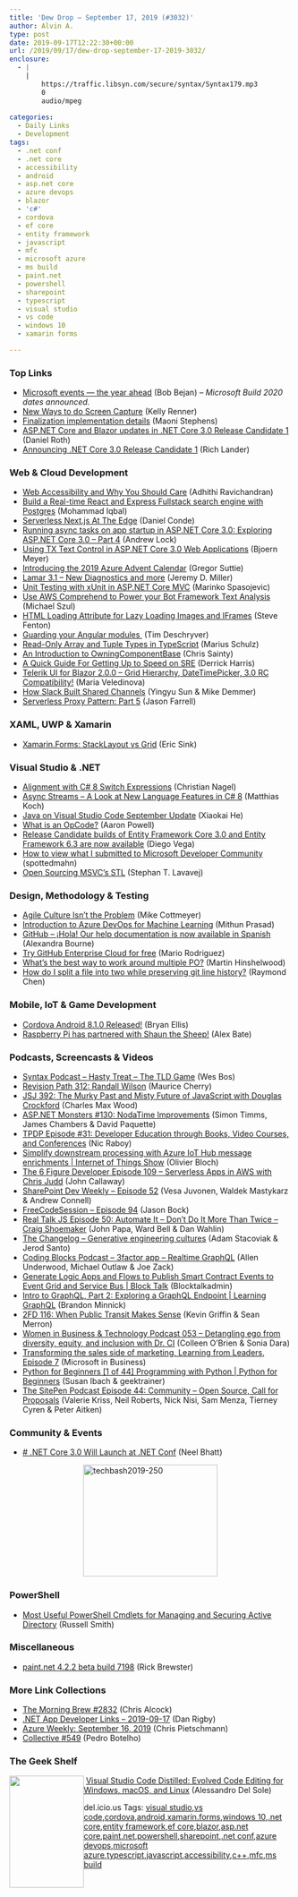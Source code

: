 ```yaml
---
title: 'Dew Drop – September 17, 2019 (#3032)'
author: Alvin A.
type: post
date: 2019-09-17T12:22:30+00:00
url: /2019/09/17/dew-drop-september-17-2019-3032/
enclosure:
  - |
    |
        https://traffic.libsyn.com/secure/syntax/Syntax179.mp3
        0
        audio/mpeg
        
categories:
  - Daily Links
  - Development
tags:
  - .net conf
  - .net core
  - accessibility
  - android
  - asp.net core
  - azure devops
  - blazor
  - 'c#'
  - cordova
  - ef core
  - entity framework
  - javascript
  - mfc
  - microsoft azure
  - ms build
  - paint.net
  - powershell
  - sharepoint
  - typescript
  - visual studio
  - vs code
  - windows 10
  - xamarin forms

---
```

### <a name="top"></a>Top Links

  * <a href="https://blogs.microsoft.com/blog/2019/09/16/microsoft-events-the-year-ahead/" target="_blank" rel="noopener noreferrer">Microsoft events — the year ahead</a> (Bob Bejan) _&#8211; Microsoft Build 2020 dates announced._
  * <a href="https://blogs.windows.com/windowsdeveloper/2019/09/16/new-ways-to-do-screen-capture/?WT.mc_id=DX_MVP4025064" target="_blank" rel="noopener noreferrer">New Ways to do Screen Capture</a> (Kelly Renner)
  * <a href="https://devblogs.microsoft.com/dotnet/finalization-implementation-details/" target="_blank" rel="noopener noreferrer">Finalization implementation details</a> (Maoni Stephens)
  * <a href="https://devblogs.microsoft.com/aspnet/asp-net-core-and-blazor-updates-in-net-core-3-0-release-candidate-1/" target="_blank" rel="noopener noreferrer">ASP.NET Core and Blazor updates in .NET Core 3.0 Release Candidate 1</a> (Daniel Roth)
  * <a href="https://devblogs.microsoft.com/dotnet/announcing-net-core-3-0-release-candidate-1/" target="_blank" rel="noopener noreferrer">Announcing .NET Core 3.0 Release Candidate 1</a> (Rich Lander)



### <a name="web"></a>Web & Cloud Development

  * <a href="https://medium.com/@adhithiravi/web-accessibility-and-why-you-should-care-c8b436412ebd?source=rss-d557f5db78e7------2" target="_blank" rel="noopener noreferrer">Web Accessibility and Why You Should Care</a> (Adhithi Ravichandran)
  * <a href="https://www.freecodecamp.org/news/react-express-fullstack-search-engine-with-psql/" target="_blank" rel="noopener noreferrer">Build a Real-time React and Express Fullstack search engine with Postgres</a> (Mohammad Iqbal)
  * <a href="https://serverless.com/blog/serverless-nextjs/" target="_blank" rel="noopener noreferrer">Serverless Next.js At The Edge</a> (Daniel Conde)
  * <a href="https://andrewlock.net/running-async-tasks-on-app-startup-in-asp-net-core-3/" target="_blank" rel="noopener noreferrer">Running async tasks on app startup in ASP.NET Core 3.0: Exploring ASP.NET Core 3.0 &#8211; Part 4</a> (Andrew Lock)
  * <a href="https://www.textcontrol.com/blog/2019/09/16/using-tx-text-control-in-asp-net-core-3-web-applications/" target="_blank" rel="noopener noreferrer">Using TX Text Control in ASP.NET Core 3.0 Web Applications</a> (Bjoern Meyer)
  * <a href="https://gregorsuttie.com/2019/09/16/introducing-the-2019-azure-advent-calendar/" target="_blank" rel="noopener noreferrer">Introducing the 2019 Azure Advent Calendar</a> (Gregor Suttie)
  * <a href="https://jeremydmiller.com/2019/09/16/lamar-3-1/" target="_blank" rel="noopener noreferrer">Lamar 3.1 – New Diagnostics and more</a> (Jeremy D. Miller)
  * <a href="https://code-maze.com/unit-testing-with-xunit-in-asp-net-core-mvc/" target="_blank" rel="noopener noreferrer">Unit Testing with xUnit in ASP.NET Core MVC</a> (Marinko Spasojevic)
  * <a href="https://codepunk.io/use-aws-comprehend-to-power-your-bot-framework-text-analysis/" target="_blank" rel="noopener noreferrer">Use AWS Comprehend to Power your Bot Framework Text Analysis</a> (Michael Szul)
  * <a href="https://www.stevefenton.co.uk/2019/09/html-loading-attribute-for-lazy-loading-images-and-iframes/" target="_blank" rel="noopener noreferrer">HTML Loading Attribute for Lazy Loading Images and IFrames</a> (Steve Fenton)
  * <a href="https://blog.angularindepth.com/guarding-your-angular-modules-f5f71ed0b06b?source=rss----e5ed704095b---4" target="_blank" rel="noopener noreferrer">Guarding your Angular modules ‍</a> (Tim Deschryver)
  * <a href="http://feedproxy.google.com/~r/mariusschulz/~3/Mt2Wl8p-Uhc/read-only-array-and-tuple-types-in-typescript" target="_blank" rel="noopener noreferrer">Read-Only Array and Tuple Types in TypeScript</a> (Marius Schulz)
  * <a href="https://chrissainty.com/an-introduction-to-owningcomponentbase/" target="_blank" rel="noopener noreferrer">An Introduction to OwningComponentBase</a> (Chris Sainty)
  * <a href="https://content.pivotal.io/home-page/a-quick-guide-for-getting-up-to-speed-on-sre" target="_blank" rel="noopener noreferrer">A Quick Guide For Getting Up to Speed on SRE</a> (Derrick Harris)
  * <a href="https://www.telerik.com/blogs/telerik-ui-for-blazor-2.0.0-grid-hierarchy-datetimepicker-3.0-rc-compatibility!" target="_blank" rel="noopener noreferrer">Telerik UI for Blazor 2.0.0 – Grid Hierarchy, DateTimePicker, 3.0 RC Compatibility!</a> (Maria Veledinova)
  * <a href="https://slack.engineering/how-slack-built-shared-channels-8d42c895b19f?source=rss----58820b6d8904---4" target="_blank" rel="noopener noreferrer">How Slack Built Shared Channels</a> (Yingyu Sun & Mike Demmer)
  * <a href="https://jfarrell.net/2019/09/16/serverless-proxy-pattern-part-5/" target="_blank" rel="noopener noreferrer">Serverless Proxy Pattern: Part 5</a> (Jason Farrell)



### <a name="silverlight"></a>XAML, UWP & Xamarin

  * <a href="https://ericsink.com/entries/xf_measure.html" target="_blank" rel="noopener noreferrer">Xamarin.Forms: StackLayout vs Grid</a> (Eric Sink)



### <a name="dotnet"></a>Visual Studio & .NET

  * <a href="https://csharp.christiannagel.com/2019/09/17/switchexpressionalign/" target="_blank" rel="noopener noreferrer">Alignment with C# 8 Switch Expressions</a> (Christian Nagel)
  * <a href="https://blog.jetbrains.com/dotnet/2019/09/16/async-streams-look-new-language-features-c-8/" target="_blank" rel="noopener noreferrer">Async Streams – A Look at New Language Features in C# 8</a> (Matthias Koch)
  * <a href="https://devblogs.microsoft.com/visualstudio/java-on-visual-studio-code-september-update/" target="_blank" rel="noopener noreferrer">Java on Visual Studio Code September Update</a> (Xiaokai He)
  * <a href="https://www.aaron-powell.com/posts/2019-09-17-what-is-an-opcode/" target="_blank" rel="noopener noreferrer">What is an OpCode?</a> (Aaron Powell)
  * <a href="https://devblogs.microsoft.com/dotnet/release-candidate-builds-of-entity-framework-core-3-0-and-entity-framework-6-3-are-now-available/" target="_blank" rel="noopener noreferrer">Release Candidate builds of Entity Framework Core 3.0 and Entity Framework 6.3 are now available</a> (Diego Vega)
  * <a href="https://spottedmahn.wordpress.com/2019/09/16/how-to-view-what-i-submitted-to-microsoft-developer-community/" target="_blank" rel="noopener noreferrer">How to view what I submitted to Microsoft Developer Community</a> (spottedmahn)
  * <a href="https://devblogs.microsoft.com/cppblog/open-sourcing-msvcs-stl/" target="_blank" rel="noopener noreferrer">Open Sourcing MSVC’s STL</a> (Stephan T. Lavavej)



### <a name="design"></a>Design, Methodology & Testing

  * <a href="http://feedproxy.google.com/~r/LeadingAgile/~3/HWRRUIJ2XjA/" target="_blank" rel="noopener noreferrer">Agile Culture Isn’t the Problem</a> (Mike Cottmeyer)
  * <a href="https://techcommunity.microsoft.com/t5/AI-Customer-Engineering-Team/Introduction-to-Azure-DevOps-for-Machine-Learning/ba-p/857829" target="_blank" rel="noopener noreferrer">Introduction to Azure DevOps for Machine Learning</a> (Mithun Prasad)
  * <a href="https://github.blog/2019-09-16-product-documentation-now-available-in-spanish/" target="_blank" rel="noopener noreferrer">GitHub &#8211; ¡Hola! Our help documentation is now available in Spanish</a> (Alexandra Bourne)
  * <a href="https://github.blog/2019-09-16-try-github-enterprise-cloud-for-free/" target="_blank" rel="noopener noreferrer">Try GitHub Enterprise Cloud for free</a> (Mario Rodriguez)
  * <a href="https://nkdagility.com/whats-the-best-way-to-work-around-multiple-po/" target="_blank" rel="noopener noreferrer">What’s the best way to work around multiple PO?</a> (Martin Hinshelwood)
  * <a href="https://devblogs.microsoft.com/oldnewthing/20190916-00/?p=102892" target="_blank" rel="noopener noreferrer">How do I split a file into two while preserving git line history?</a> (Raymond Chen)



### <a name="mobile"></a>Mobile, IoT & Game Development

  * <a href="https://cordova.apache.org/announcements/2019/09/17/cordova-android-release-8.1.0.html" target="_blank" rel="noopener noreferrer">Cordova Android 8.1.0 Released!</a> (Bryan Ellis)
  * <a href="https://www.raspberrypi.org/blog/raspberry-pi-has-partnered-with-shaun-the-sheep/" target="_blank" rel="noopener noreferrer">Raspberry Pi has partnered with Shaun the Sheep!</a> (Alex Bate)



### <a name="podcasts"></a>Podcasts, Screencasts & Videos

  * <a href="https://traffic.libsyn.com/secure/syntax/Syntax179.mp3" target="_blank" rel="noopener noreferrer">Syntax Podcast &#8211; Hasty Treat &#8211; The TLD Game</a> (Wes Bos)
  * <a href="https://revisionpath.simplecast.com/episodes/312-randall-wilson-zENDWTIY" target="_blank" rel="noopener noreferrer">Revision Path 312: Randall Wilson</a> (Maurice Cherry)
  * <a href="https://devchat.tv/js-jabber/jsj-392-the-murky-past-and-misty-future-of-javascript-with-douglas-crockford" target="_blank" rel="noopener noreferrer">JSJ 392: The Murky Past and Misty Future of JavaScript with Douglas Crockford</a> (Charles Max Wood)
  * <a href="http://www.youtube.com/watch?v=dfCAu2NjDUo" target="_blank" rel="noopener noreferrer">ASP.NET Monsters #130: NodaTime Improvements</a> (Simon Timms, James Chambers & David Paquette)
  * <a href="https://www.thepolyglotdeveloper.com/2019/09/tpdp-e31-developer-education-books-video-courses-conferences/" target="_blank" rel="noopener noreferrer">TPDP Episode #31: Developer Education through Books, Video Courses, and Conferences</a> (Nic Raboy)
  * <a href="https://channel9.msdn.com/Shows/Internet-of-Things-Show/Simplify-downstream-processing-with-Azure-IoT-Hub-message-enrichments?WT.mc_id=DX_MVP4025064" target="_blank" rel="noopener noreferrer">Simplify downstream processing with Azure IoT Hub message enrichments | Internet of Things Show</a> (Olivier Bloch)
  * <a href="https://6figuredev.com/podcast/episode-109-serverless-apps-in-aws-with-chris-judd/" target="_blank" rel="noopener noreferrer">The 6 Figure Developer Episode 109 – Serverless Apps in AWS with Chris Judd</a> (John Callaway)
  * <a href="https://developer.microsoft.com/en-us/sharepoint/blogs/sharepoint-dev-weekly-episode-52/" target="_blank" rel="noopener noreferrer">SharePoint Dev Weekly – Episode 52</a> (Vesa Juvonen, Waldek Mastykarz & Andrew Connell)
  * <a href="http://www.youtube.com/watch?v=LPJKXKXhbvI" target="_blank" rel="noopener noreferrer">FreeCodeSession &#8211; Episode 94</a> (Jason Bock)
  * <a href="http://www.realtalkjs.com/ef02e541" target="_blank" rel="noopener noreferrer">Real Talk JS Episode 50: Automate It &#8211; Don&#8217;t Do It More Than Twice &#8211; Craig Shoemaker</a> (John Papa, Ward Bell & Dan Wahlin)
  * <a href="https://changelog.com/podcast/361" target="_blank" rel="noopener noreferrer">The Changelog &#8211; Generative engineering cultures</a> (Adam Stacoviak & Jerod Santo)
  * <a href="https://www.codingblocks.net/podcast/3factor-app-realtime-graphql/" target="_blank" rel="noopener noreferrer">Coding Blocks Podcast &#8211; 3factor app – Realtime GraphQL</a> (Allen Underwood, Michael Outlaw & Joe Zack)
  * <a href="https://channel9.msdn.com/Shows/Blocktalk/Generate-Logic-Apps-and-Flows-to-Publish-Smart-Contract-Events-to-Event-Grid-and-Service-Bus?WT.mc_id=DX_MVP4025064" target="_blank" rel="noopener noreferrer">Generate Logic Apps and Flows to Publish Smart Contract Events to Event Grid and Service Bus | Block Talk</a> (Blocktalkadmin)
  * <a href="https://channel9.msdn.com/Series/GraphQL/Intro-to-GraphQL-Part-2?WT.mc_id=DX_MVP4025064" target="_blank" rel="noopener noreferrer">Intro to GraphQL, Part 2: Exploring a GraphQL Endpoint | Learning GraphQL</a> (Brandon Minnick)
  * <a href="https://2frugaldudes.com/2fd-116-when-public-transit-makes-sense/" target="_blank" rel="noopener noreferrer">2FD 116: When Public Transit Makes Sense</a> (Kevin Griffin & Sean Merron)
  * <a href="http://womeninbizandtech.mpsn.libsynpro.com/053-detangling-ego-from-diversity-equity-and-inclusion-with-dr-ci" target="_blank" rel="noopener noreferrer">Women in Business & Technology Podcast 053 &#8211; Detangling ego from diversity, equity, and inclusion with Dr. CI</a> (Colleen O&#8217;Brien & Sonia Dara)
  * <a href="https://cloudblogs.microsoft.com/industry-blog/microsoft-in-business/2019/09/16/transforming-the-sales-side-of-marketing-learning-from-leaders-episode-7/" target="_blank" rel="noopener noreferrer">Transforming the sales side of marketing, Learning from Leaders, Episode 7</a> (Microsoft in Business)
  * <a href="https://channel9.msdn.com/Series/Intro-to-Python-Development/Python-for-Beginners-1-of-44-Programming-with-Python?WT.mc_id=DX_MVP4025064" target="_blank" rel="noopener noreferrer">Python for Beginners [1 of 44] Programming with Python | Python for Beginners</a> (Susan Ibach & geektrainer)
  * <a href="https://www.sitepen.com/blog/episode-44-community-open-source-call-for-proposals/" target="_blank" rel="noopener noreferrer">The SitePen Podcast Episode 44: Community – Open Source, Call for Proposals</a> (Valerie Kriss, Neil Roberts, Nick Nisi, Sam Menza, Tierney Cyren & Peter Aitken)



### <a name="events"></a>Community & Events

  * <a href="https://www.telerik.com/blogs/.net-core-3.0-will-launch-at-.net-conf" target="_blank" rel="noopener noreferrer"># .NET Core 3.0 Will Launch at .NET Conf</a> (Neel Bhatt)

<a href="https://www.techbash.com/" target="_blank" rel="noopener noreferrer"><img loading="lazy" decoding="async" width="240" height="200" title="techbash2019-250" style="margin: 0px auto 10px; border: 0px currentcolor; border-image: none; float: none; display: block; background-image: none;" alt="techbash2019-250" src="/wp-content/uploads/2019/09/techbash2019-250-4.png" border="0" /></a>

### <a name="ps"></a>PowerShell

  * <a href="https://www.petri.com/most-useful-powershell-cmdlets-for-managing-and-securing-active-directory?utm_source=rss&utm_medium=rss&utm_campaign=most-useful-powershell-cmdlets-for-managing-and-securing-active-directory" target="_blank" rel="noopener noreferrer">Most Useful PowerShell Cmdlets for Managing and Securing Active Directory</a> (Russell Smith)



### <a name="misc"></a>Miscellaneous

  * <a href="https://blog.getpaint.net/2019/09/16/paint-net-4-2-2-beta-build-7198/" target="_blank" rel="noopener noreferrer">paint.net 4.2.2 beta build 7198</a> (Rick Brewster)



### <a name="links"></a>More Link Collections

  * <a href="http://feedproxy.google.com/~r/ReflectivePerspective/~3/ObcKVkOt32E/" target="_blank" rel="noopener noreferrer">The Morning Brew #2832</a> (Chris Alcock)
  * <a href="https://links.danrigby.com/2019/09/app-developer-links-2019-09-17/" target="_blank" rel="noopener noreferrer">.NET App Developer Links &#8211; 2019-09-17</a> (Dan Rigby)
  * <a href="https://buildazure.com/azure-weekly-september-16-2019/" target="_blank" rel="noopener noreferrer">Azure Weekly: September 16, 2019</a> (Chris Pietschmann)
  * <a href="http://feedproxy.google.com/~r/tympanus/~3/lZDlhciy82M/" target="_blank" rel="noopener noreferrer">Collective #549</a> (Pedro Botelho)



### <a name="shelf"></a>The Geek Shelf

<img loading="lazy" decoding="async" width="133" height="200" align="left" style="margin: 0px 0px 10px; border: 0px currentcolor; border-image: none; float: left; display: inline; background-image: none;" src="https://m.media-amazon.com/images/I/61ADV3DoQvL._AC_UL320_.jpg" border="0" /> &nbsp;<a href="https://www.amazon.com/Visual-Studio-Code-Distilled-Evolved/dp/1484242238/?tag=amavin-20" target="_blank" rel="noopener noreferrer">Visual Studio Code Distilled: Evolved Code Editing for Windows, macOS, and Linux</a> (Alessandro Del Sole)









<div class="wlWriterEditableSmartContent" id="scid:77ECF5F8-D252-44F5-B4EB-D463C5396A79:9cf7acb3-bcee-463c-911e-96f7cb18a7cd" style="margin: 0px; padding: 0px; float: none; display: inline;">
  del.icio.us Tags: <a href="http://del.icio.us/popular/visual+studio" rel="tag">visual studio</a>,<a href="http://del.icio.us/popular/vs+code" rel="tag">vs code</a>,<a href="http://del.icio.us/popular/cordova" rel="tag">cordova</a>,<a href="http://del.icio.us/popular/android" rel="tag">android</a>,<a href="http://del.icio.us/popular/xamarin.forms" rel="tag">xamarin.forms</a>,<a href="http://del.icio.us/popular/windows+10" rel="tag">windows 10</a>,<a href="http://del.icio.us/popular/.net+core" rel="tag">.net core</a>,<a href="http://del.icio.us/popular/entity+framework" rel="tag">entity framework</a>,<a href="http://del.icio.us/popular/ef+core" rel="tag">ef core</a>,<a href="http://del.icio.us/popular/blazor" rel="tag">blazor</a>,<a href="http://del.icio.us/popular/asp.net+core" rel="tag">asp.net core</a>,<a href="http://del.icio.us/popular/paint.net" rel="tag">paint.net</a>,<a href="http://del.icio.us/popular/powershell" rel="tag">powershell</a>,<a href="http://del.icio.us/popular/sharepoint" rel="tag">sharepoint</a>,<a href="http://del.icio.us/popular/.net+conf" rel="tag">.net conf</a>,<a href="http://del.icio.us/popular/azure+devops" rel="tag">azure devops</a>,<a href="http://del.icio.us/popular/microsoft+azure" rel="tag">microsoft azure</a>,<a href="http://del.icio.us/popular/typescript" rel="tag">typescript</a>,<a href="http://del.icio.us/popular/javascript" rel="tag">javascript</a>,<a href="http://del.icio.us/popular/accessibility" rel="tag">accessibility</a>,<a href="http://del.icio.us/popular/c%2b%2b" rel="tag">c++</a>,<a href="http://del.icio.us/popular/mfc" rel="tag">mfc</a>,<a href="http://del.icio.us/popular/ms+build" rel="tag">ms build</a>
</div>